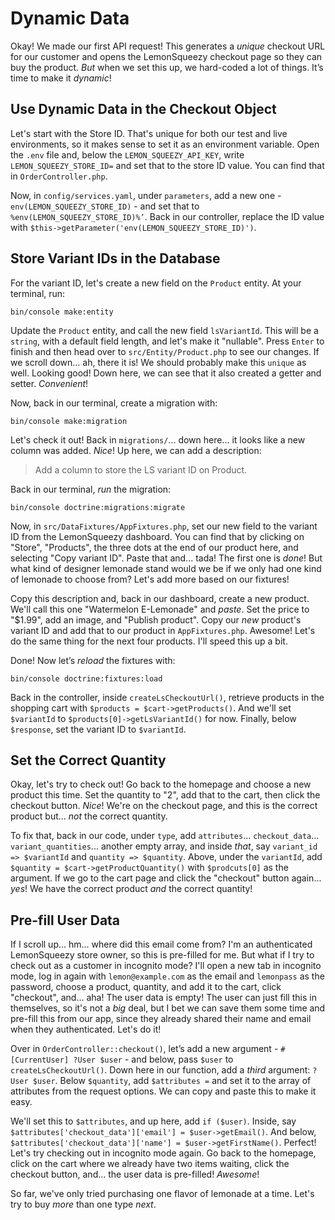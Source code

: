 # Dynamic Data

Okay! We made our first API request! This generates a *unique* checkout URL for our customer and opens the LemonSqueezy checkout page so they can buy the product. *But* when we set this up, we hard-coded a lot of things. It’s time to make it *dynamic*!

## Use Dynamic Data in the Checkout Object

Let's start with the Store ID. That's unique for both our test and live environments, so it makes sense to set it as an environment variable. Open the `.env` file and, below the `LEMON_SQUEEZY_API_KEY`, write `LEMON_SQUEEZY_STORE_ID=` and set that to the store ID value. You can find that in `OrderController.php`.

Now, in `config/services.yaml`, under `parameters`, add a new one - `env(LEMON_SQUEEZY_STORE_ID)` - and set that to `%env(LEMON_SQUEEZY_STORE_ID)%’`. Back in our controller, replace the ID value with `$this->getParameter('env(LEMON_SQUEEZY_STORE_ID)')`.

## Store Variant IDs in the Database

For the variant ID, let's create a new field on the `Product` entity. At your terminal, run:

```terminal
bin/console make:entity
```

Update the `Product` entity, and call the new field `lsVariantId`. This will be a `string`, with a default field length, and let's make it "nullable". Press `Enter` to finish and then head over to `src/Entity/Product.php` to see our changes. If we scroll down... ah, there it is! We should probably make this `unique` as well. Looking good! Down here, we can see that it also created a getter and setter. *Convenient*!

Now, back in our terminal, create a migration with:

```terminal
bin/console make:migration
```

Let's check it out! Back in `migrations/`... down here... it looks like a new column was added. *Nice*! Up here, we can add a description:

> Add a column to store the LS variant ID on Product.

Back in our terminal, *run* the migration:

```terminal
bin/console doctrine:migrations:migrate
```

Now, in `src/DataFixtures/AppFixtures.php`, set our new field to the variant ID from the LemonSqueezy dashboard. You can find that by clicking on "Store", "Products", the three dots at the end of our product here, and selecting "Copy variant ID". Paste that and... tada! The first one is *done*! But what kind of designer lemonade stand would we be if we only had one kind of lemonade to choose from? Let's add more based on our fixtures!

Copy this description and, back in our dashboard, create a new product. We'll call this one "Watermelon E-Lemonade" and *paste*. Set the price to "$1.99", add an image, and "Publish product". Copy our *new* product's variant ID and add that to our product in `AppFixtures.php`. Awesome! Let's do the same thing for the next four products. I'll speed this up a bit.


Done! Now let’s *reload* the fixtures with:

```terminal
bin/console doctrine:fixtures:load
```

Back in the controller, inside `createLsCheckoutUrl()`, retrieve products in the shopping cart with `$products = $cart->getProducts()`. And we'll set `$variantId` to `$products[0]->getLsVariantId()` for now. Finally, below `$response`, set the variant ID to `$variantId`.

## Set the Correct Quantity

Okay, let's try to check out! Go back to the homepage and choose a new product this time. Set the quantity to "2", add that to the cart, then click the checkout button. *Nice*! We're on the checkout page, and this is the correct product but... *not* the correct quantity. 

To fix that, back in our code, under `type`, add `attributes`... `checkout_data`... `variant_quantities`... another empty array, and inside *that*, say `variant_id => $variantId` and `quantity => $quantity`. Above, under the `variantId`, add `$quantity = $cart->getProductQuantity()` with `$prodcuts[0]` as the argument. If we go to the cart page and click the "checkout" button again... *yes*! We have the correct product *and* the correct quantity!

## Pre-fill User Data
If I scroll up... hm... where did this email come from? I'm an authenticated LemonSqueezy store owner, so this is pre-filled for me. But what if I try to check out as a customer in incognito mode? I'll open a new tab in incognito mode, log in again with `lemon@example.com` as the email and `lemonpass` as the password, choose a product, quantity, and add it to the cart, click "checkout", and... aha! The user data is empty! The user can just fill this in themselves, so it's not a *big* deal, but I bet we can save them some time and pre-fill this from our app, since they already shared their name and email when they authenticated. Let's do it!

Over in `OrderController::checkout()`, let’s add a new argument - `#[CurrentUser] ?User $user` - and below, pass `$user` to `createLsCheckoutUrl()`. Down here in our function, add a *third* argument: `?User $user`. Below `$quantity`, add `$attributes =` and set it to the array of attributes from the request options. We can copy and paste this to make it easy.

We'll set this to `$attributes`, and up here, add `if ($user)`. Inside, say `$attributes['checkout_data']['email'] = $user->getEmail()`. And below, `$attributes['checkout_data']['name'] = $user->getFirstName()`. Perfect! Let's try checking out in incognito mode again. Go back to the homepage, click on the cart where we already have two items waiting, click the checkout button, and... the user data is pre-filled! *Awesome*!

So far, we've only tried purchasing one flavor of lemonade at a time. Let's try to buy *more* than one type *next*.
